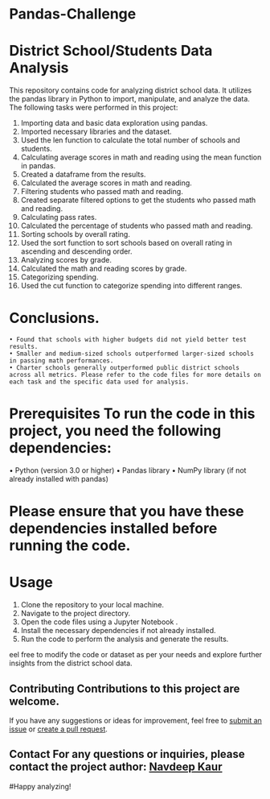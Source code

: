 # Pandas-Challenge
# District School/Students Data Analysis 
This repository contains code for analyzing district school data. It utilizes the pandas library in Python to import, manipulate, and analyze the data. The following tasks were performed in this project:
1. Importing data and basic data exploration using pandas. 
2. Imported necessary libraries and the dataset. 
3. Used the len function to calculate the total number of schools and students. 
4. Calculating average scores in math and reading using the mean function in pandas.
5. Created a dataframe from the results. 
6. Calculated the average scores in math and reading. 
7. Filtering students who passed math and reading. 
8. Created separate filtered options to get the students who passed math and reading.
9. Calculating pass rates. 
10. Calculated the percentage of students who passed math and reading. 
11. Sorting schools by overall rating. 
12. Used the sort function to sort schools based on overall rating in ascending and descending order. 
13. Analyzing scores by grade. 
14. Calculated the math and reading scores by grade.
15. Categorizing spending.
16. Used the cut function to categorize spending into different ranges.
# Conclusions.
    • Found that schools with higher budgets did not yield better test results.
    • Smaller and medium-sized schools outperformed larger-sized schools in passing math performances.
    • Charter schools generally outperformed public district schools across all metrics. Please refer to the code files for more details on each task and the specific data used for analysis.
# Prerequisites To run the code in this project, you need the following dependencies: 
• Python (version 3.0 or higher) 
• Pandas library 
• NumPy library (if not already installed with pandas) 
# Please ensure that you have these dependencies installed before running the code. 
# Usage 
1. Clone the repository to your local machine.
2. Navigate to the project directory.
3. Open the code files using a Jupyter Notebook .
4. Install the necessary dependencies if not already installed.
5. Run the code to perform the analysis and generate the results.

eel free to modify the code or dataset as per your needs and explore further insights from the district school data.
## Contributing Contributions to this project are welcome. 
If you have any suggestions or ideas for improvement, feel free to [submit an issue](https://github.com/kaurn6538/VBA-challenge/pulse) or [create a pull request](https://github.com/kaurn6538/VBA-challenge/pulls). 


## Contact For any questions or inquiries, please contact the project author: [Navdeep Kaur](https://github.com/kaurn6538)


#Happy analyzing!
